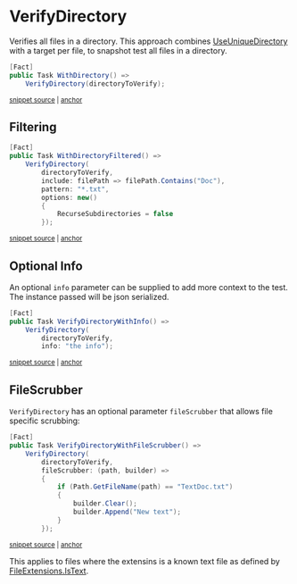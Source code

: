 <!--
GENERATED FILE - DO NOT EDIT
This file was generated by [MarkdownSnippets](https://github.com/SimonCropp/MarkdownSnippets).
Source File: /docs/mdsource/verify-directory.source.md
To change this file edit the source file and then run MarkdownSnippets.
-->

# VerifyDirectory

Verifies all files in a directory. This approach combines [UseUniqueDirectory](/docs/naming.md#useuniquedirectory) with a target per file, to snapshot test all files in a directory.

<!-- snippet: VerifyDirectoryXunit -->
<a id='snippet-VerifyDirectoryXunit'></a>
```cs
[Fact]
public Task WithDirectory() =>
    VerifyDirectory(directoryToVerify);
```
<sup><a href='/src/Verify.Xunit.Tests/Tests.cs#L98-L104' title='Snippet source file'>snippet source</a> | <a href='#snippet-VerifyDirectoryXunit' title='Start of snippet'>anchor</a></sup>
<!-- endSnippet -->


## Filtering

<!-- snippet: VerifyDirectoryFilterXunit -->
<a id='snippet-VerifyDirectoryFilterXunit'></a>
```cs
[Fact]
public Task WithDirectoryFiltered() =>
    VerifyDirectory(
        directoryToVerify,
        include: filePath => filePath.Contains("Doc"),
        pattern: "*.txt",
        options: new()
        {
            RecurseSubdirectories = false
        });
```
<sup><a href='/src/Verify.Xunit.Tests/Tests.cs#L135-L148' title='Snippet source file'>snippet source</a> | <a href='#snippet-VerifyDirectoryFilterXunit' title='Start of snippet'>anchor</a></sup>
<!-- endSnippet -->


## Optional Info

An optional `info` parameter can be supplied to add more context to the test. The instance passed will be json serialized.

<!-- snippet: VerifyDirectoryWithInfo -->
<a id='snippet-VerifyDirectoryWithInfo'></a>
```cs
[Fact]
public Task VerifyDirectoryWithInfo() =>
    VerifyDirectory(
        directoryToVerify,
        info: "the info");
```
<sup><a href='/src/Verify.Xunit.Tests/Tests.cs#L106-L114' title='Snippet source file'>snippet source</a> | <a href='#snippet-VerifyDirectoryWithInfo' title='Start of snippet'>anchor</a></sup>
<!-- endSnippet -->


## FileScrubber

`VerifyDirectory` has an optional parameter `fileScrubber` that allows file specific scrubbing:

<!-- snippet: VerifyDirectoryWithFileScrubber -->
<a id='snippet-VerifyDirectoryWithFileScrubber'></a>
```cs
[Fact]
public Task VerifyDirectoryWithFileScrubber() =>
    VerifyDirectory(
        directoryToVerify,
        fileScrubber: (path, builder) =>
        {
            if (Path.GetFileName(path) == "TextDoc.txt")
            {
                builder.Clear();
                builder.Append("New text");
            }
        });
```
<sup><a href='/src/Verify.Xunit.Tests/Tests.cs#L116-L131' title='Snippet source file'>snippet source</a> | <a href='#snippet-VerifyDirectoryWithFileScrubber' title='Start of snippet'>anchor</a></sup>
<!-- endSnippet -->

This applies to files where the extensins is a known text file as defined by [FileExtensions.IsText](https://github.com/VerifyTests/EmptyFiles#istext).
